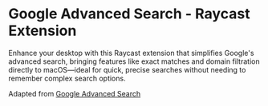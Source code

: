 # Google Advanced Search - Raycast Extension

Enhance your desktop with this Raycast extension that simplifies Google's advanced search, bringing features like exact matches and domain filtration directly to macOS—ideal for quick, precise searches without needing to remember complex search options.

Adapted from [Google Advanced Search](https://www.google.com/advanced_search)
